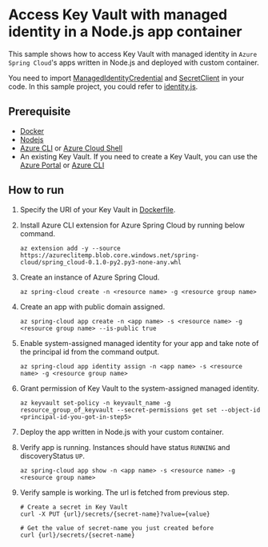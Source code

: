 # Access Key Vault with managed identity in a Node.js app container

This sample shows how to access Key Vault with managed identity in `Azure Spring Cloud`'s apps written in Node.js and deployed with custom container.

You need to import [ManagedIdentityCredential](https://docs.microsoft.com/en-us/javascript/api/@azure/identity/managedidentitycredential?view=azure-node-latest) and [SecretClient](https://docs.microsoft.com/en-us/javascript/api/@azure/keyvault-secrets/secretclient?view=azure-node-latest) in your code. In this sample project, you could refer to [identity.js](identity.js).

## Prerequisite

* [Docker](https://www.docker.com/products/container-runtime)
* [Nodejs](https://nodejs.org/en/)
* [Azure CLI](https://docs.microsoft.com/en-us/cli/azure/install-azure-cli?view=azure-cli-latest) or [Azure Cloud Shell](https://docs.microsoft.com/en-us/azure/cloud-shell/overview)
* An existing Key Vault. If you need to create a Key Vault, you can use the [Azure Portal](https://docs.microsoft.com/en-us/azure/key-vault/secrets/quick-create-portal) or [Azure CLI](https://docs.microsoft.com/en-us/cli/azure/keyvault?view=azure-cli-latest#az-keyvault-create)

## How to run

1. Specify the URI of your Key Vault in [Dockerfile](Dockerfile).
2. Install Azure CLI extension for Azure Spring Cloud by running below command.
    ```
    az extension add -y --source https://azureclitemp.blob.core.windows.net/spring-cloud/spring_cloud-0.1.0-py2.py3-none-any.whl
    ```
3. Create an instance of Azure Spring Cloud.
    ```
    az spring-cloud create -n <resource name> -g <resource group name>
    ```
4. Create an app with public domain assigned.
    ```
    az spring-cloud app create -n <app name> -s <resource name> -g <resource group name> --is-public true 
    ```
5. Enable system-assigned managed identity for your app and take note of the principal id from the command output.
   ```
   az spring-cloud app identity assign -n <app name> -s <resource name> -g <resource group name>
   ```
6. Grant permission of Key Vault to the system-assigned managed identity.
    ```
    az keyvault set-policy -n keyvault_name -g resource_group_of_keyvault --secret-permissions get set --object-id <principal-id-you-got-in-step5>
    ```
7. Deploy the app written in Node.js with your custom container.

8.  Verify app is running. Instances should have status `RUNNING` and discoveryStatus `UP`.
    ```
    az spring-cloud app show -n <app name> -s <resource name> -g <resource group name>
    ```
9. Verify sample is working. The url is fetched from previous step.
    ```
    # Create a secret in Key Vault
    curl -X PUT {url}/secrets/{secret-name}?value={value}

    # Get the value of secret-name you just created before
    curl {url}/secrets/{secret-name}
    ```